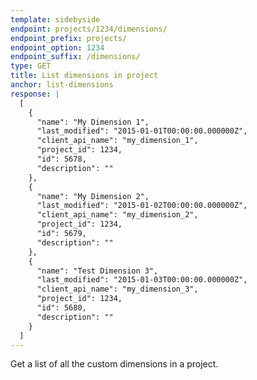 ```yaml
---
template: sidebyside
endpoint: projects/1234/dimensions/
endpoint_prefix: projects/
endpoint_option: 1234
endpoint_suffix: /dimensions/
type: GET
title: List dimensions in project
anchor: list-dimensions
response: |
  [
    {
      "name": "My Dimension 1",
      "last_modified": "2015-01-01T00:00:00.000000Z",
      "client_api_name": "my_dimension_1",
      "project_id": 1234,
      "id": 5678,
      "description": ""
    },
    {
      "name": "My Dimension 2",
      "last_modified": "2015-01-02T00:00:00.000000Z",
      "client_api_name": "my_dimension_2",
      "project_id": 1234,
      "id": 5679,
      "description": ""
    },
    {
      "name": "Test Dimension 3",
      "last_modified": "2015-01-03T00:00:00.000000Z",
      "client_api_name": "my_dimension_3",
      "project_id": 1234,
      "id": 5680,
      "description": ""
    }
  ]
---
```

Get a list of all the custom dimensions in a project.
